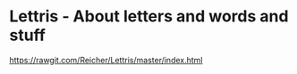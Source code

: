 # Lettris - About letters and words and stuff

https://rawgit.com/Reicher/Lettris/master/index.html
